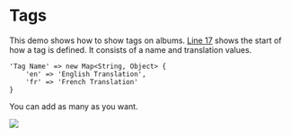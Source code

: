 # Tags

This demo shows how to show tags on albums. [Line 17](/src/classes/SharinPixDemoTagsCtrl.cls#L17) shows the start of how a tag is defined. It consists of a name and translation values. 
```
'Tag Name' => new Map<String, Object> {
    'en' => 'English Translation',
    'fr' => 'French Translation'
}
```
You can add as many as you want.

[<img src="https://raw.githubusercontent.com/afawcett/githubsfdeploy/master/deploy.png">](https://githubsfdeploy.herokuapp.com?owner=sharinpix&repo=demo-apex&ref=tags)

